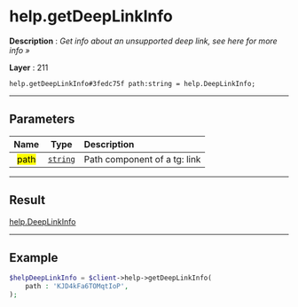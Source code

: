 # help.getDeepLinkInfo

**Description** : *Get info about an unsupported deep link, see here for more info »*

**Layer** : 211

```tl
help.getDeepLinkInfo#3fedc75f path:string = help.DeepLinkInfo;
```

---

## Parameters

| Name | Type | Description |
| :---: | :---: | :--- |
| <mark>path</mark> | [`string`](type/string) | Path component of a tg: link |

---

## Result

[help.DeepLinkInfo](type/help.DeepLinkInfo)

---

## Example

```php
$helpDeepLinkInfo = $client->help->getDeepLinkInfo(
	path : 'KJD4kFa6TOMqtIoP',
);
```